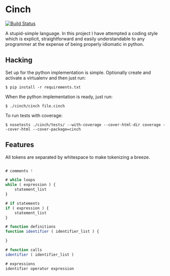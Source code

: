 Cinch
=====
[![Build Status](https://travis-ci.org/iankronquist/cinch-lang.svg)](https://travis-ci.org/iankronquist/cinch-lang)

A stupid-simple language.
In this project I have attempted a coding style which is explicit,
straightforward and easily understandable to any programmer at the expense of
being properly idiomatic in python.

Hacking
-------

Set up for the python implementation is simple. Optionally create and activate
a virtualenv and then just run:
```
$ pip install -r requirements.txt
```

When the python implementation is ready, just run:
```
$ ./cinch/cinch file.cinch
```

To run tests with coverage:
```
$ nosetests ./cinch/tests/ --with-coverage --cover-html-dir coverage --cover-html --cover-package=cinch
```


Features
--------

All tokens are separated by whitespace to make tokenizing a breeze.

```javascript

# comments !

# while loops
while ( expression ) {
	statement_list
}

# if statements
if ( expression ) {
	statement_list
}

# function definitions
function identifier ( identifier_list ) {

}

# function calls
identifier ( identifier_list )

# expressions
identifier operator expression
```
